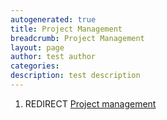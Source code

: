 ```yaml
---
autogenerated: true
title: Project Management
breadcrumb: Project Management
layout: page
author: test author
categories: 
description: test description
---
```


1.  REDIRECT [Project management](Project_management "wikilink")
